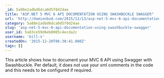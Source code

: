 ```yaml
---
_id: 5a88e1adbd6dca0d5f0d24ae
title: "ASP.NET 5 MVC 6 API DOCUMENTATION USING SWASHBUCKLE SWAGGER"
url: 'http://damienbod.com/2015/12/13/asp-net-5-mvc-6-api-documentation-using-swagger/'
category: 5a88e1adbd6dca0d5f0d24ae
slug: 'asp-net-5-mvc-6-api-documentation-using-swashbuckle-swagger'
user_id: 5a83ce59d6eb0005c4ecda2c
username: 'bill-s'
createdOn: '2015-12-20T06:30:41.000Z'
tags: []
---
```


This article shows how to document your MVC 6 API using Swagger with Swashbuckle. Per default, it does not use your xml comments in the code and this needs to be configured if required.
